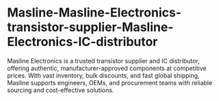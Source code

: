# Masline-Masline-Electronics-transistor-supplier-Masline-Electronics-IC-distributor
Masline Electronics is a trusted transistor supplier and IC distributor, offering authentic, manufacturer-approved components at competitive prices. With vast inventory, bulk discounts, and fast global shipping, Masline supports engineers, OEMs, and procurement teams with reliable sourcing and cost-effective solutions.
